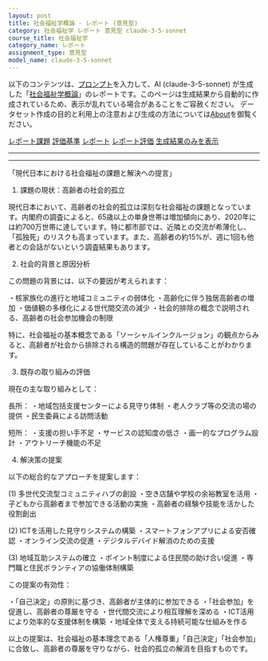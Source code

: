 ```yaml
---
layout: post
title: 社会福祉学概論 - レポート (意見型)
category: 社会福祉学 レポート 意見型 claude-3-5-sonnet
course_title: 社会福祉学
category_name: レポート
assignment_type: 意見型
model_name: claude-3-5-sonnet
---
```


以下のコンテンツは、[プロンプト](https://github.com/takedatoshiyuki/synthetic_assignments/tree/main/generated/社会福祉学/claude-3-5-sonnet/prompt_レポート-意見型.md)を入力して、AI (claude-3-5-sonnet) が生成した「[社会福祉学概論](/contents/社会福祉学/)」のレポートです。このページは生成結果から自動的に作成されているため、表示が乱れている場合があることをご容赦ください。
データセット作成の目的と利用上の注意および生成の方法については[About](/About)を御覧ください。

[レポート課題](../レポート課題-意見型)
[評価基準](../評価基準-意見型)
[レポート](../レポート-意見型)
[レポート評価](../レポート評価-意見型)
[生成結果のみを表示](https://github.com/takedatoshiyuki/synthetic_assignments/tree/main/generated/社会福祉学/claude-3-5-sonnet/レポート-意見型.md)
  

***
***
  
「現代日本における社会福祉の課題と解決への提言」

1. 課題の現状：高齢者の社会的孤立

現代日本において、高齢者の社会的孤立は深刻な社会福祉の課題となっています。内閣府の調査によると、65歳以上の単身世帯は増加傾向にあり、2020年には約700万世帯に達しています。特に都市部では、近隣との交流が希薄化し、「孤独死」のリスクも高まっています。また、高齢者の約15%が、週に1回も他者との会話がないという調査結果もあります。

2. 社会的背景と原因分析

この問題の背景には、以下の要因が考えられます：

・核家族化の進行と地域コミュニティの弱体化
・高齢化に伴う独居高齢者の増加
・価値観の多様化による世代間交流の減少
・社会的排除の概念で説明される、高齢者の社会参加機会の制限

特に、社会福祉の基本概念である「ソーシャルインクルージョン」の観点からみると、高齢者が社会から排除される構造的問題が存在していることがわかります。

3. 既存の取り組みの評価

現在の主な取り組みとして：

長所：
・地域包括支援センターによる見守り体制
・老人クラブ等の交流の場の提供
・民生委員による訪問活動

短所：
・支援の担い手不足
・サービスの認知度の低さ
・画一的なプログラム設計
・アウトリーチ機能の不足

4. 解決策の提案

以下の総合的なアプローチを提案します：

(1) 多世代交流型コミュニティハブの創設
・空き店舗や学校の余裕教室を活用
・子どもから高齢者まで参加できる活動の実施
・高齢者の経験や技能を活かした役割創出

(2) ICTを活用した見守りシステムの構築
・スマートフォンアプリによる安否確認
・オンライン交流の促進
・デジタルデバイド解消のための支援

(3) 地域互助システムの確立
・ポイント制度による住民間の助け合い促進
・専門職と住民ボランティアの協働体制構築

この提案の有効性：

・「自己決定」の原則に基づき、高齢者が主体的に参加できる
・「社会参加」を促進し、高齢者の尊厳を守る
・世代間交流により相互理解を深める
・ICT活用により効率的な支援体制を構築
・地域全体で支える持続可能な仕組みを作る

以上の提案は、社会福祉の基本理念である「人権尊重」「自己決定」「社会参加」に合致し、高齢者の尊厳を守りながら、社会的孤立の解消を目指すものです。
